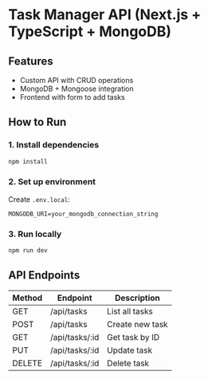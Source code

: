 # Task Manager API (Next.js + TypeScript + MongoDB)

## Features
- Custom API with CRUD operations
- MongoDB + Mongoose integration
- Frontend with form to add tasks

## How to Run

### 1. Install dependencies
```bash
npm install
```

### 2. Set up environment
Create `.env.local`:
```
MONGODB_URI=your_mongodb_connection_string
```

### 3. Run locally
```bash
npm run dev
```

## API Endpoints

| Method | Endpoint         | Description       |
|--------|------------------|-------------------|
| GET    | /api/tasks       | List all tasks    |
| POST   | /api/tasks       | Create new task   |
| GET    | /api/tasks/:id   | Get task by ID    |
| PUT    | /api/tasks/:id   | Update task       |
| DELETE | /api/tasks/:id   | Delete task       |

